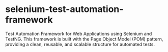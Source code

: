 # selenium-test-automation-framework
Test Automation Framework for Web Applications using Selenium and TestNG. This framework is built with the Page Object Model (POM) pattern, providing a clean, reusable, and scalable structure for automated tests.
